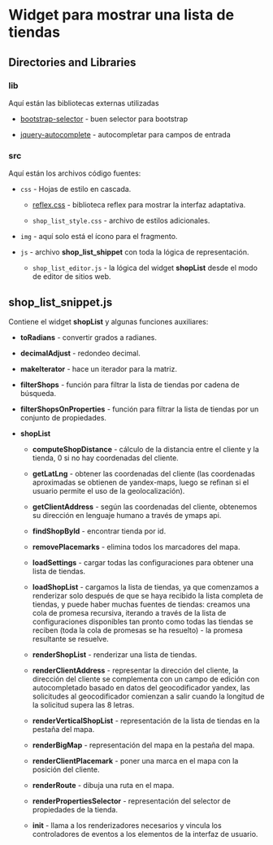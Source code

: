 # Widget para mostrar una lista de tiendas

## Directories and Libraries

### lib

Aquí están las bibliotecas externas utilizadas

* [bootstrap-selector](https://developer.snapappointments.com/bootstrap-select/) - buen selector para bootstrap

* [jquery-autocomplete](https://jqueryui.com/autocomplete/) - autocompletar para campos de entrada

### src

Aquí están los archivos código fuentes:

* ``css`` - Hojas de estilo en cascada.

    * [reflex.css](https://github.com/leejordan/reflex) - biblioteca reflex para mostrar la interfaz adaptativa.

    * ``shop_list_style.css`` - archivo de estilos adicionales.

* ``img`` - aquí solo está el ícono para el fragmento.

* ``js`` - archivo **shop_list_shippet** con toda la lógica de representación.

    * ``shop_list_editor.js`` - la lógica del widget **shopList** desde el modo de editor de sitios web.

## shop_list_snippet.js

Contiene el widget **shopList** y algunas funciones auxiliares:

* **toRadians** - convertir grados a radianes.

* **decimalAdjust** - redondeo decimal.

* **makeIterator** - hace un iterador para la matriz.

* **filterShops** - función para filtrar la lista de tiendas por cadena de búsqueda.

* **filterShopsOnProperties** - función para filtrar la lista de tiendas por un conjunto de propiedades.

* **shopList**

	* **computeShopDistance** - cálculo de la distancia entre el cliente y la tienda, 0 si no hay coordenadas del cliente.

	* **getLatLng** - obtener las coordenadas del cliente (las coordenadas aproximadas se obtienen de yandex-maps, luego se refinan si el usuario permite el uso de la geolocalización).

	* **getClientAddress** - según las coordenadas del cliente, obtenemos su dirección en lenguaje humano a través de ymaps api.

	* **findShopById** - encontrar tienda por id.

	* **removePlacemarks** - elimina todos los marcadores del mapa.

	* **loadSettings** - cargar todas las configuraciones para obtener una lista de tiendas.

	* **loadShopList** - cargamos la lista de tiendas, ya que comenzamos a renderizar solo después de que se haya recibido la lista completa de tiendas, y puede haber muchas fuentes de tiendas: creamos una cola de promesa recursiva, iterando a través de la lista de configuraciones disponibles tan pronto como todas las tiendas se reciben (toda la cola de promesas se ha resuelto) - la promesa resultante se resuelve.

	* **renderShopList** - renderizar una lista de tiendas.

	* **renderClientAddress** - representar la dirección del cliente, la dirección del cliente se complementa con un campo de edición con autocompletado basado en datos del geocodificador yandex, las solicitudes al geocodificador comienzan a salir cuando la longitud de la solicitud supera las 8 letras.

	* **renderVerticalShopList** - representación de la lista de tiendas en la pestaña del mapa.

	* **renderBigMap** - representación del mapa en la pestaña del mapa.

	* **renderClientPlacemark** - poner una marca en el mapa con la posición del cliente.

	* **renderRoute** - dibuja una ruta en el mapa.

	* **renderPropertiesSelector** - representación del selector de propiedades de la tienda.

	* **init** - llama a los renderizadores necesarios y vincula los controladores de eventos a los elementos de la interfaz de usuario.
